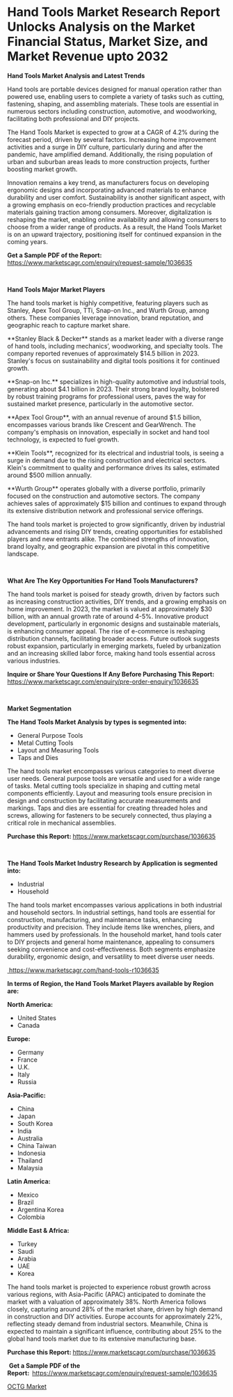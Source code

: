 <p><h1>Hand Tools Market Research Report Unlocks Analysis on the Market Financial Status, Market Size, and Market Revenue upto 2032</h1></p><p><strong>Hand Tools Market Analysis and Latest Trends</strong></p>
<p><p>Hand tools are portable devices designed for manual operation rather than powered use, enabling users to complete a variety of tasks such as cutting, fastening, shaping, and assembling materials. These tools are essential in numerous sectors including construction, automotive, and woodworking, facilitating both professional and DIY projects.</p><p>The Hand Tools Market is expected to grow at a CAGR of 4.2% during the forecast period, driven by several factors. Increasing home improvement activities and a surge in DIY culture, particularly during and after the pandemic, have amplified demand. Additionally, the rising population of urban and suburban areas leads to more construction projects, further boosting market growth.</p><p>Innovation remains a key trend, as manufacturers focus on developing ergonomic designs and incorporating advanced materials to enhance durability and user comfort. Sustainability is another significant aspect, with a growing emphasis on eco-friendly production practices and recyclable materials gaining traction among consumers. Moreover, digitalization is reshaping the market, enabling online availability and allowing consumers to choose from a wider range of products. As a result, the Hand Tools Market is on an upward trajectory, positioning itself for continued expansion in the coming years.</p></p>
<p><strong>Get a Sample PDF of the Report:&nbsp;</strong> <a href="https://www.marketscagr.com/enquiry/request-sample/1036635?utm_campaign=3188&utm_medium=2&utm_source=Github&utm_content=ia&utm_term=10042025&utm_id=hand-tools">https://www.marketscagr.com/enquiry/request-sample/1036635</a></p>
<p>&nbsp;</p>
<p><strong>Hand Tools Major Market Players</strong></p>
<p><p>The hand tools market is highly competitive, featuring players such as Stanley, Apex Tool Group, TTi, Snap-on Inc., and Wurth Group, among others. These companies leverage innovation, brand reputation, and geographic reach to capture market share.</p><p>**Stanley Black & Decker** stands as a market leader with a diverse range of hand tools, including mechanics’, woodworking, and specialty tools. The company reported revenues of approximately $14.5 billion in 2023. Stanley's focus on sustainability and digital tools positions it for continued growth.</p><p>**Snap-on Inc.** specializes in high-quality automotive and industrial tools, generating about $4.1 billion in 2023. Their strong brand loyalty, bolstered by robust training programs for professional users, paves the way for sustained market presence, particularly in the automotive sector.</p><p>**Apex Tool Group**, with an annual revenue of around $1.5 billion, encompasses various brands like Crescent and GearWrench. The company's emphasis on innovation, especially in socket and hand tool technology, is expected to fuel growth.</p><p>**Klein Tools**, recognized for its electrical and industrial tools, is seeing a surge in demand due to the rising construction and electrical sectors. Klein's commitment to quality and performance drives its sales, estimated around $500 million annually.</p><p>**Wurth Group** operates globally with a diverse portfolio, primarily focused on the construction and automotive sectors. The company achieves sales of approximately $15 billion and continues to expand through its extensive distribution network and professional service offerings.</p><p>The hand tools market is projected to grow significantly, driven by industrial advancements and rising DIY trends, creating opportunities for established players and new entrants alike. The combined strengths of innovation, brand loyalty, and geographic expansion are pivotal in this competitive landscape.</p></p>
<p>&nbsp;</p>
<p><strong>What Are The Key Opportunities For Hand Tools Manufacturers?</strong></p>
<p><p>The hand tools market is poised for steady growth, driven by factors such as increasing construction activities, DIY trends, and a growing emphasis on home improvement. In 2023, the market is valued at approximately $30 billion, with an annual growth rate of around 4-5%. Innovative product development, particularly in ergonomic designs and sustainable materials, is enhancing consumer appeal. The rise of e-commerce is reshaping distribution channels, facilitating broader access. Future outlook suggests robust expansion, particularly in emerging markets, fueled by urbanization and an increasing skilled labor force, making hand tools essential across various industries.</p></p>
<p><strong>Inquire or Share Your Questions If Any Before Purchasing This Report:</strong> <a href="https://www.marketscagr.com/enquiry/pre-order-enquiry/1036635?utm_campaign=3188&utm_medium=2&utm_source=Github&utm_content=ia&utm_term=10042025&utm_id=hand-tools">https://www.marketscagr.com/enquiry/pre-order-enquiry/1036635</a></p>
<p>&nbsp;</p>
<p><strong>Market Segmentation</strong></p>
<p><strong>The Hand Tools Market Analysis by types is segmented into:</strong></p>
<p><ul><li>General Purpose Tools</li><li>Metal Cutting Tools</li><li>Layout and Measuring Tools</li><li>Taps and Dies</li></ul></p>
<p><p>The hand tools market encompasses various categories to meet diverse user needs. General purpose tools are versatile and used for a wide range of tasks. Metal cutting tools specialize in shaping and cutting metal components efficiently. Layout and measuring tools ensure precision in design and construction by facilitating accurate measurements and markings. Taps and dies are essential for creating threaded holes and screws, allowing for fasteners to be securely connected, thus playing a critical role in mechanical assemblies.</p></p>
<p><strong>Purchase this Report:&nbsp;</strong><a href="https://www.marketscagr.com/purchase/1036635?utm_campaign=3188&utm_medium=2&utm_source=Github&utm_content=ia&utm_term=10042025&utm_id=hand-tools">https://www.marketscagr.com/purchase/1036635</a></p>
<p>&nbsp;</p>
<p><strong>The Hand Tools Market Industry Research by Application is segmented into:</strong></p>
<p><ul><li>Industrial</li><li>Household</li></ul></p>
<p><p>The hand tools market encompasses various applications in both industrial and household sectors. In industrial settings, hand tools are essential for construction, manufacturing, and maintenance tasks, enhancing productivity and precision. They include items like wrenches, pliers, and hammers used by professionals. In the household market, hand tools cater to DIY projects and general home maintenance, appealing to consumers seeking convenience and cost-effectiveness. Both segments emphasize durability, ergonomic design, and versatility to meet diverse user needs.</p></p>
<p><a href="https://www.marketscagr.com/hand-tools-r1036635?utm_campaign=3188&utm_medium=2&utm_source=Github&utm_content=ia&utm_term=10042025&utm_id=hand-tools">&nbsp;https://www.marketscagr.com/hand-tools-r1036635</a></p>
<p><strong>In terms of Region, the Hand Tools Market Players available by Region are:</strong></p>
<p>
    <p> <strong> North America: </strong>
        <ul>
            <li>United States</li>
            <li>Canada</li>
        </ul>
        </p> 
    <p> <strong> Europe: </strong>
        <ul>
            <li>Germany</li>
            <li>France</li>
            <li>U.K.</li>
            <li>Italy</li>
            <li>Russia</li>
        </ul>
        </p> 
    <p> <strong> Asia-Pacific: </strong>
        <ul>
            <li>China</li>
            <li>Japan</li>
            <li>South Korea</li>
            <li>India</li>
            <li>Australia</li>
            <li>China Taiwan</li>
            <li>Indonesia</li>
            <li>Thailand</li>
            <li>Malaysia</li>
        </ul>
        </p> 
    <p> <strong> Latin America: </strong>
        <ul>
            <li>Mexico</li>
            <li>Brazil</li>
            <li>Argentina Korea</li>
            <li>Colombia</li>
        </ul>
        </p> 
    <p> <strong> Middle East & Africa: </strong>
        <ul>
            <li>Turkey</li>
            <li>Saudi</li>
            <li>Arabia</li>
            <li>UAE</li>
            <li>Korea</li>
        </ul>
    </p>
    </p>
<p><p>The hand tools market is projected to experience robust growth across various regions, with Asia-Pacific (APAC) anticipated to dominate the market with a valuation of approximately 38%. North America follows closely, capturing around 28% of the market share, driven by high demand in construction and DIY activities. Europe accounts for approximately 22%, reflecting steady demand from industrial sectors. Meanwhile, China is expected to maintain a significant influence, contributing about 25% to the global hand tools market due to its extensive manufacturing base.</p></p>
<p><strong>Purchase this Report: </strong><a href="https://www.marketscagr.com/purchase/1036635?utm_campaign=3188&utm_medium=2&utm_source=Github&utm_content=ia&utm_term=10042025&utm_id=hand-tools">https://www.marketscagr.com/purchase/1036635</a></p>
<p>&nbsp;<strong>Get a Sample PDF of the Report:&nbsp;&nbsp;</strong><a href="https://www.marketscagr.com/enquiry/request-sample/1036635?utm_campaign=3188&utm_medium=2&utm_source=Github&utm_content=ia&utm_term=10042025&utm_id=hand-tools">https://www.marketscagr.com/enquiry/request-sample/1036635</a></p>
<p><strong></strong></p>
<p><p><a href="https://github.com/nedzazollo74/Market-Research-Report-List-1/blob/main/octg-market.md?utm_campaign=3188&utm_medium=2&utm_source=Github&utm_content=ia&utm_term=10042025&utm_id=hand-tools">OCTG Market</a></p></p>